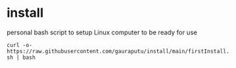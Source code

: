 # install
personal bash script to setup Linux computer to be ready for use

`curl -o- https://raw.githubusercontent.com/gauraputu/install/main/firstInstall.sh | bash`
